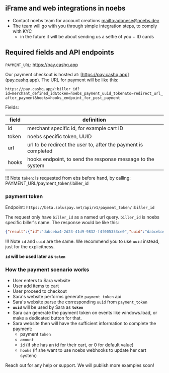 ## iFrame and web integrations in noebs

- Contact noebs team for account creations [mailto:adonese@noebs.dev](mailto:adonese@noebs.dev)
- The team will go with you through simple integration steps, to comply with KYC
    - in the future it will be about sending us a selfie of you + ID cards


## Required fields and API endpoints

`PAYMENT_URL`: https://pay.cashq.app

Our payment checkout is hosted at: [https://pay.cashq.app](pay.cashq.app). The URL for payment will be like this:

`https://pay.cashq.app/:biller_id?id=merchant_defined_id&token=noebs_payment_uuid_token&to=redirect_url_after_payment&hooks=hooks_endpoint_for_post_payment`

Fields:

| field | definition |
|-------|------------|
| id | merchant specific id, for example cart ID |
| token | noebs specific token, UUID |
| url | url to be redirect the user to, after the payment is completed |
| hooks | hooks endpoint, to send the response message to the system |

!!! Note
    `token`: is requested from ebs before hand, by calling: PAYMENT_URL/payment_token/:biller_id


### payment token

Endpoint: `https://beta.soluspay.net/api/v1/payment_token/:biller_id`

The request only have `biller_id` as a named url query. `biller_id` is noebs specific biller's name. The response would be like this:

```json
{"result":{"id":"dabceba4-2d23-41d9-9832-f4f005353ce0","uuid":"dabceba4-2d23-41d9-9832-f4f005353ce0"}
```

!!! Note
    `id` and `uuid` are the same. We recommend you to use `uuid` instead, just for the explicitness.


**`id` will be used later as `token`**

### How the payment scenario works

- User enters to Sara website
- User add items to cart
- User proceed to checkout
- Sara's website performs generate `payment_token` api
- Sara's website parse the corresponding `uuid` from `payment_token`
- **`uuid`** will be used by Sara as **`token`**
- Sara can generate the payment token on events like windows.load, or make a dedicated button for that.
- Sara website then will have the sufficient information to complete the payment:
    - payment `token`
    - `amount`
    - `id` (if she has an id for their cart, or 0 for default value)
    - `hooks` (if she want to use noebs webhooks to update her cart system)


Reach out for any help or support. We will publish more examples soon!